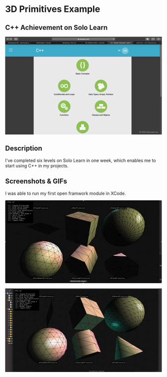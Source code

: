 # 3D Primitives Example

## C++ Achievement on Solo Learn ##

![Picture](SoloLearnAchievement.png)

## Description ##

I've completed six levels on Solo Learn in one week, which enables me to start using C++ in my projects. 

## Screenshots & GIFs ##

I was able to run my first open framwork module in XCode. 

![GIF](openframeworks.gif)

![Picture](Openframeworks_3D.png)

